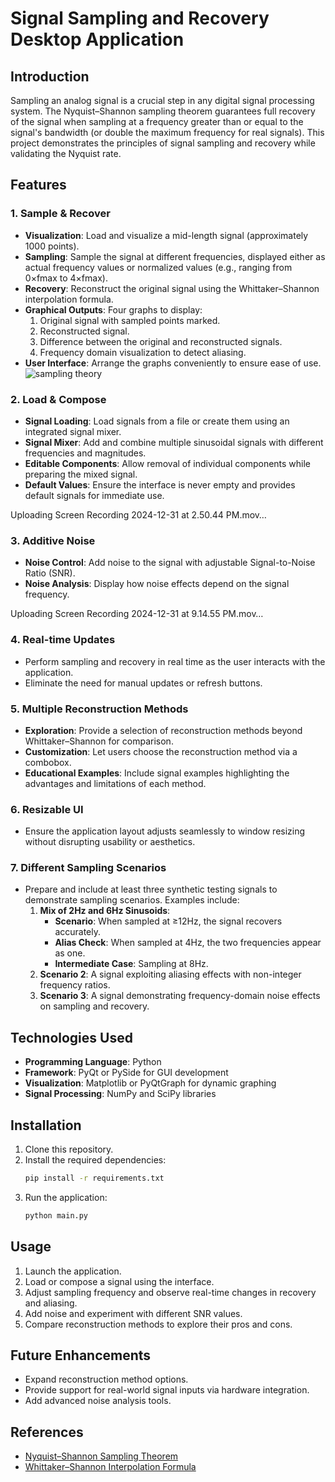 # Signal Sampling and Recovery Desktop Application

## Introduction
Sampling an analog signal is a crucial step in any digital signal processing system. The Nyquist–Shannon sampling theorem guarantees full recovery of the signal when sampling at a frequency greater than or equal to the signal's bandwidth (or double the maximum frequency for real signals). This project demonstrates the principles of signal sampling and recovery while validating the Nyquist rate.

## Features

### 1. Sample & Recover
- **Visualization**: Load and visualize a mid-length signal (approximately 1000 points).
- **Sampling**: Sample the signal at different frequencies, displayed either as actual frequency values or normalized values (e.g., ranging from 0×fmax to 4×fmax).
- **Recovery**: Reconstruct the original signal using the Whittaker–Shannon interpolation formula.
- **Graphical Outputs**: Four graphs to display:
  1. Original signal with sampled points marked.
  2. Reconstructed signal.
  3. Difference between the original and reconstructed signals.
  4. Frequency domain visualization to detect aliasing.
- **User Interface**: Arrange the graphs conveniently to ensure ease of use.
![sampling theory](https://github.com/user-attachments/assets/ff5e6de0-1abf-4df7-8e6e-e13a4c41040b)

### 2. Load & Compose
- **Signal Loading**: Load signals from a file or create them using an integrated signal mixer.
- **Signal Mixer**: Add and combine multiple sinusoidal signals with different frequencies and magnitudes.
- **Editable Components**: Allow removal of individual components while preparing the mixed signal.
- **Default Values**: Ensure the interface is never empty and provides default signals for immediate use.
  

Uploading Screen Recording 2024-12-31 at 2.50.44 PM.mov…



### 3. Additive Noise
- **Noise Control**: Add noise to the signal with adjustable Signal-to-Noise Ratio (SNR).
- **Noise Analysis**: Display how noise effects depend on the signal frequency.


Uploading Screen Recording 2024-12-31 at 9.14.55 PM.mov…


### 4. Real-time Updates
- Perform sampling and recovery in real time as the user interacts with the application.
- Eliminate the need for manual updates or refresh buttons.

### 5. Multiple Reconstruction Methods
- **Exploration**: Provide a selection of reconstruction methods beyond Whittaker–Shannon for comparison.
- **Customization**: Let users choose the reconstruction method via a combobox.
- **Educational Examples**: Include signal examples highlighting the advantages and limitations of each method.

### 6. Resizable UI
- Ensure the application layout adjusts seamlessly to window resizing without disrupting usability or aesthetics.

### 7. Different Sampling Scenarios
- Prepare and include at least three synthetic testing signals to demonstrate sampling scenarios. Examples include:
  1. **Mix of 2Hz and 6Hz Sinusoids**:
     - **Scenario**: When sampled at ≥12Hz, the signal recovers accurately.
     - **Alias Check**: When sampled at 4Hz, the two frequencies appear as one.
     - **Intermediate Case**: Sampling at 8Hz.
  2. **Scenario 2**: A signal exploiting aliasing effects with non-integer frequency ratios.
  3. **Scenario 3**: A signal demonstrating frequency-domain noise effects on sampling and recovery.

## Technologies Used
- **Programming Language**: Python
- **Framework**: PyQt or PySide for GUI development
- **Visualization**: Matplotlib or PyQtGraph for dynamic graphing
- **Signal Processing**: NumPy and SciPy libraries

## Installation
1. Clone this repository.
2. Install the required dependencies:
   ```bash
   pip install -r requirements.txt
   ```
3. Run the application:
   ```bash
   python main.py
   ```

## Usage
1. Launch the application.
2. Load or compose a signal using the interface.
3. Adjust sampling frequency and observe real-time changes in recovery and aliasing.
4. Add noise and experiment with different SNR values.
5. Compare reconstruction methods to explore their pros and cons.

## Future Enhancements
- Expand reconstruction method options.
- Provide support for real-world signal inputs via hardware integration.
- Add advanced noise analysis tools.

## References
- [Nyquist–Shannon Sampling Theorem](https://en.wikipedia.org/wiki/Nyquist%E2%80%93Shannon_sampling_theorem)
- [Whittaker–Shannon Interpolation Formula](https://en.wikipedia.org/wiki/Whittaker%E2%80%93Shannon_interpolation_formula)
